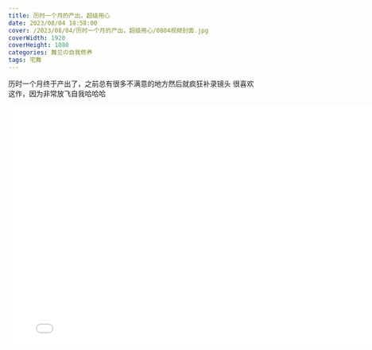 ```yaml
---
title: 历时一个月的产出，超级用心
date: 2023/08/04 18:58:00
cover: /2023/08/04/历时一个月的产出，超级用心/0804视频封面.jpg
coverWidth: 1920
coverHeight: 1080
categories: 舞见の自我修养
tags: 宅舞
---
```

历时一个月终于产出了，之前总有很多不满意的地方然后就疯狂补录镜头
很喜欢这作，因为非常放飞自我哈哈哈
<iframe src="//player.bilibili.com/player.html?aid=744335249&bvid=BV1gk4y1g7Yv&cid=1220995667&p=1" scrolling="no" border="0" frameborder="no" framespacing="0" allowfullscreen="true" style="width: 800px; height:480px;"> </iframe>